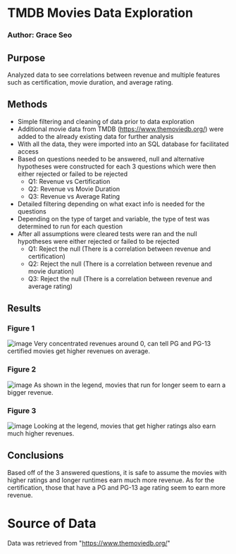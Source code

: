 # TMDB Movies Data Exploration
### Author: Grace Seo
## Purpose
Analyzed data to see correlations between revenue and multiple features such as certification, movie duration, and average rating. 
## Methods
- Simple filtering and cleaning of data prior to data exploration
- Additional movie data from TMDB (https://www.themoviedb.org/) were added to the already existing data for further analysis
- With all the data, they were imported into an SQL database for facilitated access
- Based on questions needed to be answered, null and alternative hypotheses were constructed for each 3 questions which were then either rejected or failed to be rejected
  - Q1: Revenue vs Certification
  - Q2: Revenue vs Movie Duration
  - Q3: Revenue vs Average Rating
- Detailed filtering depending on what exact info is needed for the questions
- Depending on the type of target and variable, the type of test was determined to run for each question
- After all assumptions were cleared tests were ran and the null hypotheses were either rejected or failed to be rejected
  - Q1: Reject the null (There is a correlation between revenue and certification)
  - Q2: Reject the null (There is a correlation between revenue and movie duration)
  - Q3: Reject the null (There is a correlation between revenue and average rating)
## Results 
### Figure 1
![image](https://user-images.githubusercontent.com/113087687/213648224-d2dbaff6-48bc-4307-bb8d-a01972091437.png)
Very concentrated revenues around 0, can tell PG and PG-13 certified movies get higher revenues on average.
### Figure 2
![image](https://user-images.githubusercontent.com/113087687/213651258-0138d52d-4117-457c-9853-d47fe9868698.png)
As shown in the legend, movies that run for longer seem to earn a bigger revenue.
### Figure 3
![image](https://user-images.githubusercontent.com/113087687/213652133-18478378-572b-4d54-8d7b-b3b7d01829a8.png)
Looking at the legend, movies that get higher ratings also earn much higher revenues.
## Conclusions
Based off of the 3 answered questions, it is safe to assume the movies with higher ratings and longer runtimes earn much more revenue. As for the certification, those that have a PG and PG-13 age rating seem to earn more revenue.
# Source of Data
Data was retrieved from "https://www.themoviedb.org/"
